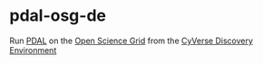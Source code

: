 # pdal-osg-de

Run [PDAL](https://pdal.io) on the [Open Science Grid](https://opensciencegrid.org) from the [CyVerse Discovery Environment](https://de.cyverse.org/de/)
